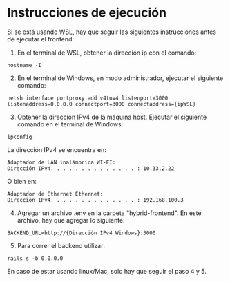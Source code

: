 # Instrucciones de ejecución

Si se está usando WSL, hay que seguir las siguientes instrucciones antes de ejecutar el frontend:

1. En el terminal de WSL, obtener la dirección ip con el comando:
```
hostname -I
```

2. En el terminal de Windows, en modo administrador, ejecutar el siguiente comando:
```
netsh interface portproxy add v4tov4 listenport=3000 listenaddress=0.0.0.0 connectport=3000 connectaddress={ipWSL}
```

3. Obtener la dirección IPv4 de la máquina host. Ejecutar el siguiente comando en el terminal de Windows:
```
ipconfig
```
La dirección IPv4 se encuentra en:
```
Adaptador de LAN inalámbrica WI-FI:
Dirección IPv4. . . . . . . . . . . . . . : 10.33.2.22
```
O bien en:
```
Adaptador de Ethernet Ethernet:
Dirección IPv4. . . . . . . . . . . . . . : 192.168.100.3
```

4. Agregar un archivo .env en la carpeta "hybrid-frontend". En este archivo, hay que agregar lo siguiente:
```
BACKEND_URL=http://{Dirección IPv4 Windows}:3000
```

5. Para correr el backend utilizar:
```
rails s -b 0.0.0.0
```

En caso de estar usando linux/Mac, solo hay que seguir el paso 4 y 5. 
